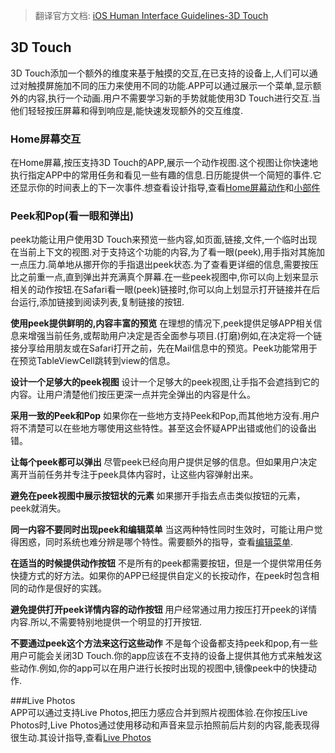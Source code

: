 > 翻译官方文档: [iOS Human Interface Guidelines-3D Touch]( https://developer.apple.com/ios/human-interface-guidelines/interaction/3d-touch/)

## 3D Touch
3D Touch添加一个额外的维度来基于触摸的交互,在已支持的设备上,人们可以通过对触摸屏施加不同的压力来使用不同的功能.APP可以通过展示一个菜单,显示额外的内容,执行一个动画.用户不需要学习新的手势就能使用3D Touch进行交互.当他们轻轻按压屏幕和得到响应是,能快速发现额外的交互维度.  

### Home屏幕交互
在Home屏幕,按压支持3D Touch的APP,展示一个动作视图.这个视图让你快速地执行指定APP中的常用任务和看见一些有趣的信息.日历能提供一个简短的事件.它还显示你的时间表上的下一次事件.想查看设计指导,查看[Home屏幕动作](https://developer.apple.com/ios/human-interface-guidelines/extensions/home-screen-actions/)和[小部件](https://developer.apple.com/ios/human-interface-guidelines/extensions/widgets/)

### Peek和Pop(看一眼和弹出)
peek功能让用户使用3D Touch来预览一些内容,如页面,链接,文件,一个临时出现在当前上下文的视图.对于支持这个功能的内容,为了看一眼(peek),用手指对其施加一点压力.简单地从挪开你的手指退出peek状态.为了查看更详细的信息,需要按压比之前重一点,直到弹出并充满真个屏幕.在一些peek视图中,你可以向上划来显示相关的动作按钮.在Safari看一眼(peek)链接时,你可以向上划显示打开链接并在后台运行,添加链接到阅读列表,复制链接的按钮.  

**使用peek提供鲜明的,内容丰富的预览** 在理想的情况下,peek提供足够APP相关信息来增强当前任务,或帮助用户决定是否全面参与项目.(打磨)例如,在决定将一个链接分享给用朋友或在Safari打开之前，先在Mail信息中的预览。Peek功能常用于在预览TableViewCell跳转到view的信息。  

**设计一个足够大的peek视图**  设计一个足够大的peek视图,让手指不会遮挡到它的内容。让用户清楚他们按压更深一点并完全弹出的内容是什么。  

**采用一致的Peek和Pop** 如果你在一些地方支持Peek和Pop,而其他地方没有.用户将不清楚可以在些地方哪使用这些特性。甚至这会怀疑APP出错或他们的设备出错。  

**让每个peek都可以弹出** 尽管peek已经向用户提供足够的信息。但如果用户决定离开当前任务并专注于peek具体内容时，让这些内容弹射出来。  

**避免在peek视图中展示按钮状的元素** 如果挪开手指去点击类似按钮的元素，peek就消失。  

**同一内容不要同时出现peek和编辑菜单** 当这两种特性同时生效时，可能让用户觉得困惑，同时系统也难分辨是哪个特性。需要额外的指导，查看[编辑菜单](https://developer.apple.com/ios/human-interface-guidelines/ui-controls/edit-menus/).  

**在适当的时候提供动作按钮** 不是所有的peek都需要按钮，但是一个提供常用任务快捷方式的好方法。如果你的APP已经提供自定义的长按动作，在peek时包含相同的动作是佷好的实践。  

**避免提供打开peek详情内容的动作按钮** 用户经常通过用力按压打开peek的详情内容.所以,不需要特别地提供一个明显的打开按钮.  

**不要通过peek这个方法来这行这些动作** 不是每个设备都支持peek和pop,有一些用户可能会关闭3D Touch.你的app应该在不支持的设备上提供其他方式来触发这些动作.例如,你的app可以在用户进行长按时出现的视图中,镜像peek中的快捷动作.  

###Live Photos  
APP可以通过支持Live Photos,把压力感应合并到照片视图体验.在你按压Live Photos时,Live Photos通过使用移动和声音来显示拍照前后片刻的内容,能表现得很生动.其设计指导,查看[Live Photos](https://developer.apple.com/ios/human-interface-guidelines/technologies/live-photos/)
